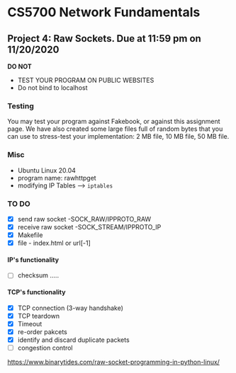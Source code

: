 # CS5700 Network Fundamentals
## Project 4: Raw Sockets. Due at 11:59 pm on 11/20/2020


**DO NOT** 
- TEST YOUR PROGRAM ON PUBLIC WEBSITES
- Do not bind to localhost 

### Testing 
You may test your program against Fakebook, or against this assignment page. We have also created some large files full of random bytes that you can use to stress-test your implementation: 2 MB file, 10 MB file, 50 MB file.
### Misc
- Ubuntu Linux 20.04
- program name: rawhttpget
- modifying IP Tables --> `iptables`

### TO DO 
- [x] send raw socket -SOCK_RAW/IPPROTO_RAW
- [x] receive raw socket -SOCK_STREAM/IPPROTO_IP
- [x] Makefile
- [x] file - index.html or url[-1]
#### IP's functionality 
  - [ ] checksum 
  .....
#### TCP's functionality
- [x] TCP connection (3-way handshake)
- [x] TCP teardown 
- [x] Timeout
- [x] re-order pakcets 
- [x] identify and discard duplicate packets
- [ ] congestion control 

https://www.binarytides.com/raw-socket-programming-in-python-linux/
